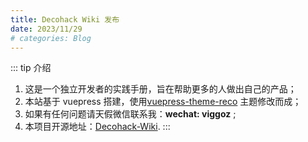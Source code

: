 ```yaml
---
title: Decohack Wiki 发布
date: 2023/11/29
# categories: Blog
---
```

::: tip 介绍
1. 这是一个独立开发者的实践手册，旨在帮助更多的人做出自己的产品；<br>
2. 本站基于 vuepress 搭建，使用[vuepress-theme-reco](https://github.com/recoluan/vuepress-theme-reco) 主题修改而成；<br>
3. 如果有任何问题请天假微信联系我：**wechat: viggoz** ;
4. 本项目开源地址：[Decohack-Wiki](https://github.com/Decohack/Decohack-Wiki).
:::
